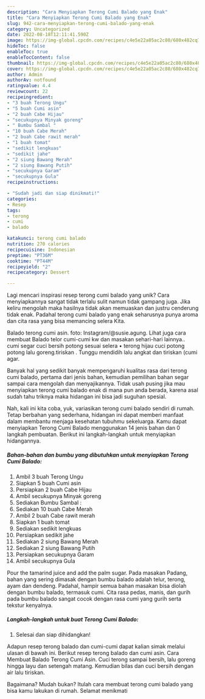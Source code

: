 ```yaml
---
description: "Cara Menyiapkan Terong Cumi Balado yang Enak"
title: "Cara Menyiapkan Terong Cumi Balado yang Enak"
slug: 942-cara-menyiapkan-terong-cumi-balado-yang-enak
category: Uncategorized
date: 2022-08-18T12:11:41.590Z
image: https://img-global.cpcdn.com/recipes/c4e5e22a05ac2c80/680x482cq70/terong-cumi-balado-foto-resep-utama.jpg
hideToc: false
enableToc: true
enableTocContent: false
thumbnail: https://img-global.cpcdn.com/recipes/c4e5e22a05ac2c80/680x482cq70/terong-cumi-balado-foto-resep-utama.jpg
cover: https://img-global.cpcdn.com/recipes/c4e5e22a05ac2c80/680x482cq70/terong-cumi-balado-foto-resep-utama.jpg
author: Admin
authorAv: notfound
ratingvalue: 4.4
reviewcount: 22
recipeingredient:
- "3 buah Terong Ungu"
- "5 buah Cumi asin"
- "2 buah Cabe Hijau"
- "secukupnya Minyak goreng"
- " Bumbu Sambal "
- "10 buah Cabe Merah"
- "2 buah Cabe rawit merah"
- "1 buah tomat"
- "sedikit lengkuas"
- "sedikit jahe"
- "2 siung Bawang Merah"
- "2 siung Bawang Putih"
- "secukupnya Garam"
- "secukupnya Gula"
recipeinstructions:

- "Sudah jadi dan siap dinikmati!"
categories:
- Resep
tags:
- terong
- cumi
- balado

katakunci: terong cumi balado 
nutrition: 270 calories
recipecuisine: Indonesian
preptime: "PT36M"
cooktime: "PT44M"
recipeyield: "2"
recipecategory: Dessert

---
```





Lagi mencari inspirasi resep terong cumi balado yang unik? Cara menyiapkannya sangat tidak terlalu sulit namun tidak gampang juga. Jika keliru mengolah maka hasilnya tidak akan memuaskan dan justru cenderung tidak enak. Padahal terong cumi balado yang enak seharusnya punya aroma dan cita rasa yang bisa memancing selera Kita.





Balado terong cumi asin. foto: Instagram/@susie.agung. Lihat juga cara membuat Balado telor cumi-cumi kw dan masakan sehari-hari lainnya.. cumi segar cuci bersih potong sesuai selera • terong hijau cuci potong potong lalu goreng.tiriskan . Tunggu mendidih lalu angkat dan tiriskan (cumi agar.

Banyak hal yang sedikit banyak mempengaruhi kualitas rasa dari terong cumi balado, pertama dari jenis bahan, kemudian pemilihan bahan segar sampai cara mengolah dan menyajikannya. Tidak usah pusing jika mau menyiapkan terong cumi balado enak di mana pun anda berada, karena asal sudah tahu triknya maka hidangan ini bisa jadi suguhan spesial.






Nah, kali ini kita coba, yuk, variasikan terong cumi balado sendiri di rumah. Tetap berbahan yang sederhana, hidangan ini dapat memberi manfaat dalam membantu menjaga kesehatan tubuhmu sekeluarga. Kamu dapat menyiapkan Terong Cumi Balado menggunakan 14 jenis bahan dan 0 langkah pembuatan. Berikut ini langkah-langkah untuk menyiapkan hidangannya.

<!--inarticleads1-->

##### Bahan-bahan dan bumbu yang dibutuhkan untuk menyiapkan Terong Cumi Balado:

1. Ambil 3 buah Terong Ungu
1. Siapkan 5 buah Cumi asin
1. Persiapkan 2 buah Cabe Hijau
1. Ambil secukupnya Minyak goreng
1. Sediakan  Bumbu Sambal :
1. Sediakan 10 buah Cabe Merah
1. Ambil 2 buah Cabe rawit merah
1. Siapkan 1 buah tomat
1. Sediakan sedikit lengkuas
1. Persiapkan sedikit jahe
1. Sediakan 2 siung Bawang Merah
1. Sediakan 2 siung Bawang Putih
1. Persiapkan secukupnya Garam
1. Ambil secukupnya Gula


Pour the tamarind juice and add the palm sugar. Pada masakan Padang, bahan yang sering dimasak dengan bumbu balado adalah telur, terong, ayam dan dendeng. Padahal, hampir semua bahan masakan bisa diolah dengan bumbu balado, termasuk cumi. Cita rasa pedas, manis, dan gurih pada bumbu balado sangat cocok dengan rasa cumi yang gurih serta tekstur kenyalnya. 

<!--inarticleads2-->

##### Langkah-langkah untuk buat Terong Cumi Balado:


1. Selesai dan siap dihidangkan!

Adapun resep terong balado dan cumi-cumi dapat kalian simak melalui ulasan di bawah ini. Berikut resep terong balado dan cumi asin. Cara Membuat Balado Terong Cumi Asin. Cuci terong sampai bersih, lalu goreng hingga layu dan setengah matang. Kemudian bilas dan cuci bersih dengan air lalu tiriskan. 

Bagaimana? Mudah bukan? Itulah cara membuat terong cumi balado yang bisa kamu lakukan di rumah. Selamat menikmati
